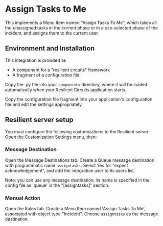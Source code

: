 Assign Tasks to Me
==================

This implements a Menu Item named "Assign Tasks To Me",
which takes all the unassigned tasks in the current phase
or in a use-selected phase of the incident, and assigns them
to the current user.


## Environment and Installation

This integration is provided as
* A component for a "resilient circuits" framework
* A fragment of a configuration file.

Copy the .py file into your `components` directory, where it will be
loaded automatically when your Resilient Circuits application starts.

Copy the configuration file fragment into your application's configuration
file and edit the settings appropriately.


## Resilient server setup

You must configure the following customizations to the Resilient server.
Open the  Customization Settings menu, then:


### Message Destination

Open the Message Destinations tab.
Create a Queue message destination with programmatic name `assigntasks`.
Select Yes for "expect acknowledgement", and add the integration user
to its users list.

Note: you can use any message destination; its name is specified in the
config file as 'queue' in the "[assigntasks]" section.

### Manual Action
Open the Rules tab.
Create a Menu Item named 'Assign Tasks To Me', associated with
object type "Incident".  Choose `assigntasks` as the message
destination. 



